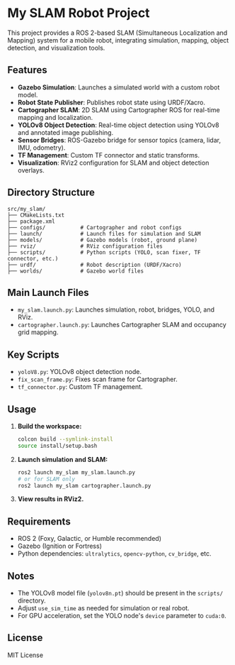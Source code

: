 # My SLAM Robot Project

This project provides a ROS 2-based SLAM (Simultaneous Localization and Mapping) system for a mobile robot, integrating simulation, mapping, object detection, and visualization tools.

## Features
- **Gazebo Simulation**: Launches a simulated world with a custom robot model.
- **Robot State Publisher**: Publishes robot state using URDF/Xacro.
- **Cartographer SLAM**: 2D SLAM using Cartographer ROS for real-time mapping and localization.
- **YOLOv8 Object Detection**: Real-time object detection using YOLOv8 and annotated image publishing.
- **Sensor Bridges**: ROS-Gazebo bridge for sensor topics (camera, lidar, IMU, odometry).
- **TF Management**: Custom TF connector and static transforms.
- **Visualization**: RViz2 configuration for SLAM and object detection overlays.

## Directory Structure
```
src/my_slam/
├── CMakeLists.txt
├── package.xml
├── configs/           # Cartographer and robot configs
├── launch/            # Launch files for simulation and SLAM
├── models/            # Gazebo models (robot, ground plane)
├── rviz/              # RViz configuration files
├── scripts/           # Python scripts (YOLO, scan fixer, TF connector, etc.)
├── urdf/              # Robot description (URDF/Xacro)
├── worlds/            # Gazebo world files
```

## Main Launch Files
- `my_slam.launch.py`: Launches simulation, robot, bridges, YOLO, and RViz.
- `cartographer.launch.py`: Launches Cartographer SLAM and occupancy grid mapping.

## Key Scripts
- `yoloV8.py`: YOLOv8 object detection node.
- `fix_scan_frame.py`: Fixes scan frame for Cartographer.
- `tf_connector.py`: Custom TF management.

## Usage
1. **Build the workspace:**
   ```bash
   colcon build --symlink-install
   source install/setup.bash
   ```
2. **Launch simulation and SLAM:**
   ```bash
   ros2 launch my_slam my_slam.launch.py
   # or for SLAM only
   ros2 launch my_slam cartographer.launch.py
   ```
3. **View results in RViz2.**

## Requirements
- ROS 2 (Foxy, Galactic, or Humble recommended)
- Gazebo (Ignition or Fortress)
- Python dependencies: `ultralytics`, `opencv-python`, `cv_bridge`, etc.

## Notes
- The YOLOv8 model file (`yolov8n.pt`) should be present in the `scripts/` directory.
- Adjust `use_sim_time` as needed for simulation or real robot.
- For GPU acceleration, set the YOLO node's `device` parameter to `cuda:0`.

## License
MIT License
